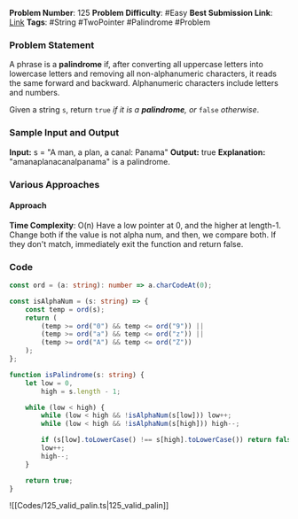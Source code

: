 **Problem Number**: 125
**Problem Difficulty**: #Easy
**Best Submission Link**: [Link](https://leetcode.com/problems/valid-palindrome/submissions/1026721569/)
**Tags**: #String #TwoPointer #Palindrome #Problem

### Problem Statement

A phrase is a **palindrome** if, after converting all uppercase letters into lowercase letters and removing all non-alphanumeric characters, it reads the same forward and backward. Alphanumeric characters include letters and numbers.

Given a string `s`, return `true` *if it is a **palindrome**, or* `false` *otherwise*.

### Sample Input and Output

**Input:** s = "A man, a plan, a canal: Panama"
**Output:** true
**Explanation:** "amanaplanacanalpanama" is a palindrome.

### Various Approaches

#### Approach

**Time Complexity**: O(n)
Have a low pointer at 0, and the higher at length-1. Change both if the value is not alpha num, and then, we compare both. If they don't match, immediately exit the function and return false.

### Code

```typescript
const ord = (a: string): number => a.charCodeAt(0);

const isAlphaNum = (s: string) => {
    const temp = ord(s);
    return (
        (temp >= ord("0") && temp <= ord("9")) ||
        (temp >= ord("a") && temp <= ord("z")) ||
        (temp >= ord("A") && temp <= ord("Z"))
    );
};

function isPalindrome(s: string) {
    let low = 0,
        high = s.length - 1;

    while (low < high) {
        while (low < high && !isAlphaNum(s[low])) low++;
        while (low < high && !isAlphaNum(s[high])) high--;

        if (s[low].toLowerCase() !== s[high].toLowerCase()) return false;
        low++;
        high--;
    }

    return true;
}
```

![[Codes/125_valid_palin.ts|125_valid_palin]]